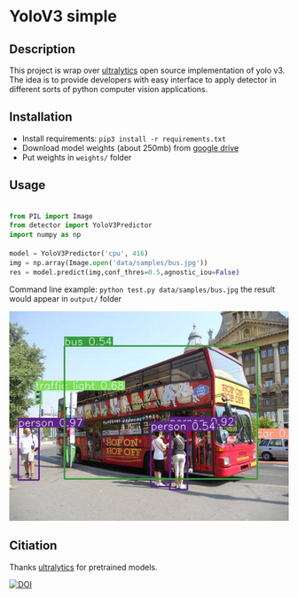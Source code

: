 # YoloV3 simple

## Description

This project is wrap over [ultralytics](https://github.com/ultralytics/yolov3) open source implementation of yolo v3. The idea is to provide developers with easy interface to apply detector in different sorts of python computer vision applications.

## Installation

* Install requirements: `pip3 install -r requirements.txt`
* Download model weights (about 250mb) from [google drive](https://drive.google.com/drive/folders/1B9FWmb6JkGV44C3EP8fuDTlX9gqnRzLK?usp=sharing)
* Put weights in `weights/` folder

## Usage

```python

from PIL import Image
from detector import YoloV3Predictor
import numpy as np

model = YoloV3Predictor('cpu', 416)
img = np.array(Image.open('data/samples/bus.jpg'))
res = model.predict(img,conf_thres=0.5,agnostic_iou=False)
```
Command line example:
`python test.py data/samples/bus.jpg`
the result would appear in `output/` folder

![Output example](/output/result.jpg)
## Citiation
Thanks [ultralytics](https://github.com/ultralytics/yolov3) for pretrained models.

[![DOI](https://zenodo.org/badge/146165888.svg)](https://zenodo.org/badge/latestdoi/146165888)
